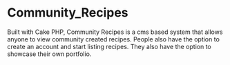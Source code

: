 # Community_Recipes
Built with Cake PHP, Community Recipes is a cms based system that allows anyone to view community created recipes.  People also have the option to create an account and start listing recipes.  They also have the option to showcase their own portfolio.
